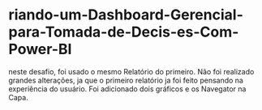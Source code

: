 # riando-um-Dashboard-Gerencial-para-Tomada-de-Decis-es-Com-Power-BI
neste desafio, foi usado o mesmo Relatório do primeiro. Não foi realizado grandes alterações, ja que o primeiro relatório ja foi feito pensando na experiência do usuário. Foi adicionado dois gráficos e os Navegator na Capa.
